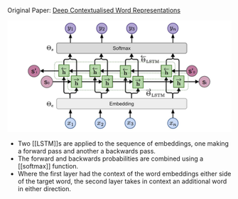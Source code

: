 Original Paper: [Deep Contextualised Word Representations](https://aclanthology.org/N18-1202/)

![ELMo base model](static/img/ELMo-base-model.png)

- Two [[LSTM]]s are applied to the sequence of embeddings, one making a forward pass and another a backwards pass. 
- The forward and backwards probabilities are combined using a [[softmax]] function.  
- Where the first layer had the context of the word embeddings either side of the target word, the second layer takes in context an additional word in either direction.